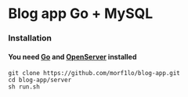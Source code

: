 # Blog app Go + MySQL

### Installation
#### You need [Go](https://go.dev) and [OpenServer](https://ospanel.io) installed
```
git clone https://github.com/morf1lo/blog-app.git
cd blog-app/server
sh run.sh
```
